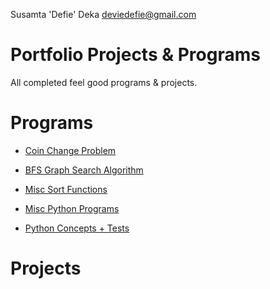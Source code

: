 Susamta 'Defie' Deka
[deviedefie@gmail.com](mailto:deviedefie@gmail.com)

# Portfolio Projects & Programs
All completed feel good programs &amp; projects.

# Programs

* [Coin Change Problem](./coin-change-problem/)

* [BFS Graph Search Algorithm](./bfs-graph-adjList/)

* [Misc Sort Functions](./sort-functions/)

* [Misc Python Programs](./one-file-programs/)

* [Python Concepts + Tests](./python-concepts/)


# Projects

